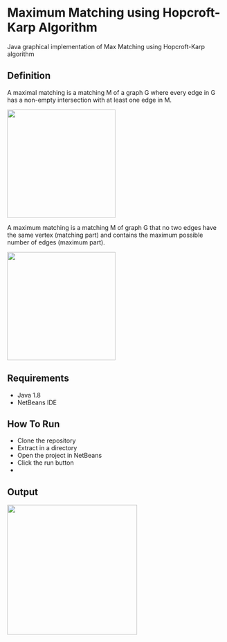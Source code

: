 # Maximum Matching using Hopcroft-Karp Algorithm


Java graphical implementation of Max Matching using Hopcroft-Karp algorithm

## Definition


A maximal matching is a matching M of a graph G where every edge in G has a non-empty intersection with at least one edge in M.

<img src="https://user-images.githubusercontent.com/47594854/143727109-50dbad90-230d-412f-8d4d-31d01ab89d36.jpg" width="250">


A maximum matching is a matching M of graph G that no two edges have the same vertex (matching part) and contains the maximum possible number of edges (maximum part).

<img src="https://user-images.githubusercontent.com/47594854/143727095-1cfb3698-f0cd-4f2e-8858-d86e4e5a8e66.jpg" width="250">


## Requirements


* Java 1.8
* NetBeans IDE 


## How To Run


* Clone the repository
* Extract in a directory
* Open the project in NetBeans
* Click the run button
* 


## Output


<img src="https://user-images.githubusercontent.com/47594854/143727139-803e8697-be41-4e2c-a3e5-7a746adeb74f.jpg" width="300">





